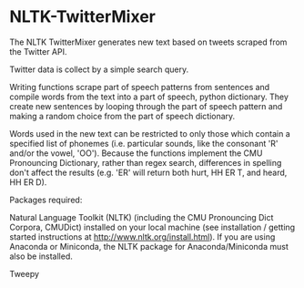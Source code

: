 # NLTK-TwitterMixer

The NLTK TwitterMixer generates new text based on tweets scraped from the Twitter API.

Twitter data is collect by a simple search query.

Writing functions scrape part of speech patterns from sentences and compile words from the text into a part of speech, python dictionary. They create new sentences by looping through the part of speech pattern and making a random choice from the part of speech dictionary.

Words used in the new text can be restricted to only those which contain a specified list of phonemes (i.e. particular sounds, like the consonant 'R' and/or the vowel, 'OO'). Because the functions implement the CMU Pronouncing Dictionary, rather than regex search, differences in spelling don't affect the results (e.g. 'ER' will return both hurt, HH ER T, and heard, HH ER D).

Packages required:

Natural Language Toolkit (NLTK) (including the CMU Pronouncing Dict Corpora, CMUDict) installed on your local machine (see installation / getting started instructions at http://www.nltk.org/install.html). If you are using Anaconda or Miniconda, the NLTK package for Anaconda/Miniconda must also be installed.

Tweepy
